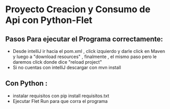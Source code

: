 # Proyecto Creacion y Consumo de Api con Python-Flet 

## Pasos Para ejecutar el Programa correctamente:

- Desde intelliJ ir hacia el pom.xml , click izquierdo y darle click en Maven y luego a "download resources" , finalmente , el mismo paso pero le daremos click donde dice "reload project"
- Si no cuentas con intelliJ descargar con mvn install

## Con Python :
- instalar requisitos con pip install requisitos.txt
- Ejecutar Flet Run para que corra el programa 
